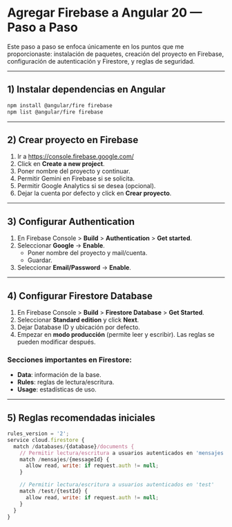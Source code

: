 # Agregar Firebase a Angular 20 — Paso a Paso

Este paso a paso se enfoca únicamente en los puntos que me proporcionaste: instalación de paquetes, creación del proyecto en Firebase, configuración de autenticación y Firestore, y reglas de seguridad.

---

## 1) Instalar dependencias en Angular

```bash
npm install @angular/fire firebase
npm list @angular/fire firebase
```

---

## 2) Crear proyecto en Firebase

1. Ir a https://console.firebase.google.com/
2. Click en **Create a new project**.
3. Poner nombre del proyecto y continuar.
4. Permitir Gemini en Firebase si se solicita.
5. Permitir Google Analytics si se desea (opcional).
6. Dejar la cuenta por defecto y click en **Crear proyecto**.

---

## 3) Configurar Authentication

1. En Firebase Console > **Build** > **Authentication** > **Get started**.
2. Seleccionar **Google** → **Enable**.
   - Poner nombre del proyecto y mail/cuenta.
   - Guardar.
3. Seleccionar **Email/Password** → **Enable**.

---

## 4) Configurar Firestore Database

1. En Firebase Console > **Build** > **Firestore Database** > **Get Started**.
2. Seleccionar **Standard edition** y click **Next**.
3. Dejar Database ID y ubicación por defecto.
4. Empezar en **modo producción** (permite leer y escribir). Las reglas se pueden modificar después.

### Secciones importantes en Firestore:
- **Data**: información de la base.
- **Rules**: reglas de lectura/escritura.
- **Usage**: estadísticas de uso.

---

## 5) Reglas recomendadas iniciales

```js
rules_version = '2';
service cloud.firestore {
  match /databases/{database}/documents {
    // Permitir lectura/escritura a usuarios autenticados en 'mensajes'
    match /mensajes/{messageId} {
      allow read, write: if request.auth != null;
    }

    // Permitir lectura/escritura a usuarios autenticados en 'test'
    match /test/{testId} {
      allow read, write: if request.auth != null;
    }
  }
}
```

